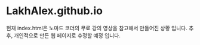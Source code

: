 # LakhAlex.github.io

현재 index.html은 노마드 코더의 무료 강의 영상을 참고해서 만들어진 상황 입니다.
추후, 개인적으로 만든 웹 페이지로 수정할 예정 입니다.
